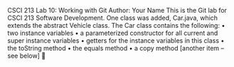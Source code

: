 CSCI 213 Lab 10: Working with Git
Author: Your Name
This is the Git lab for CSCI 213 Software Development. One class was added, Car.java,
which extends the abstract Vehicle class. The Car class contains the following:
• two instance variables
• a parameterized constructor for all current and super instance variables
• getters for the instance variables in this class
• the toString method
• the equals method
• a copy method
[another item – see below]
🦊